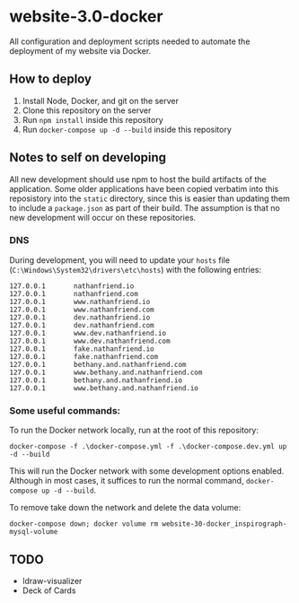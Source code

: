 # website-3.0-docker
All configuration and deployment scripts needed to automate the deployment of my website via Docker.

## How to deploy

1. Install Node, Docker, and git on the server
2. Clone this repository on the server
3. Run `npm install` inside this repository
4. Run `docker-compose up -d --build` inside this repository

## Notes to self on developing

All new development should use npm to host the build artifacts of the application.  Some older applications have been copied verbatim into this reposistory into the `static` directory, since this is easier than updating them to include a `package.json` as part of their build.  The assumption is that no new development will occur on these repositories.

### DNS

During development, you will need to update your `hosts` file (`C:\Windows\System32\drivers\etc\hosts`) with the following entries:

```
127.0.0.1		nathanfriend.io
127.0.0.1		nathanfriend.com
127.0.0.1		www.nathanfriend.io
127.0.0.1		www.nathanfriend.com
127.0.0.1		dev.nathanfriend.io
127.0.0.1		dev.nathanfriend.com
127.0.0.1		www.dev.nathanfriend.io
127.0.0.1		www.dev.nathanfriend.com
127.0.0.1		fake.nathanfriend.io
127.0.0.1		fake.nathanfriend.com
127.0.0.1		bethany.and.nathanfriend.com
127.0.0.1		www.bethany.and.nathanfriend.com
127.0.0.1		bethany.and.nathanfriend.io
127.0.0.1		www.bethany.and.nathanfriend.io
```

### Some useful commands:

To run the Docker network locally, run at the root of this repository:

`docker-compose -f .\docker-compose.yml -f .\docker-compose.dev.yml up -d --build`

This will run the Docker network with some development options enabled.  Although in most cases, it suffices to run the normal command, `docker-compose up -d --build`.

To remove take down the network and delete the data volume:

`docker-compose down; docker volume rm website-30-docker_inspirograph-mysql-volume`

## TODO

- ldraw-visualizer
- Deck of Cards
